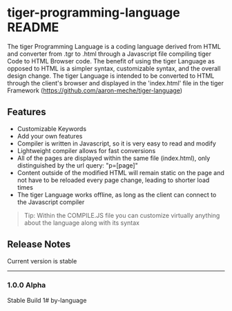 # tiger-programming-language README

The tiger Programming Language is a coding language derived from HTML and converter from .tgr to .html through a Javascript file compiling tiger Code to HTML Browser code. The benefit of using the tiger Language as opposed to HTML is a simpler syntax, customizable syntax, and the overall design change. The tiger Language is intended to be converted to HTML through the client's browser and displayed in the 'index.html' file in the tiger Framework (https://github.com/aaron-meche/tiger-language)

## Features

- Customizable Keywords
- Add your own features
- Compiler is written in Javascript, so it is very easy to read and modify
- Lightweight compiler allows for fast conversions
- All of the pages are displayed within the same file (index.html), only distinguished by the url query: "p=[page]"
- Content outside of the modified HTML will remain static on the page and not have to be reloaded every page change, leading to shorter load times
- The tiger Language works offline, as long as the client can connect to the Javascript compiler

> Tip: Within the COMPILE.JS file you can customize virtually anything about the language along with its syntax

## Release Notes

Current version is stable

---

### 1.0.0 Alpha

Stable Build 1# by-language
